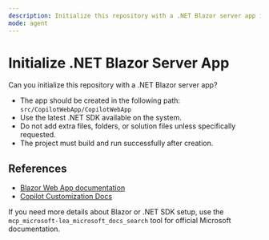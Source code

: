 ```yaml
---
description: Initialize this repository with a .NET Blazor server app in the specified location.
mode: agent
---
```


# Initialize .NET Blazor Server App

Can you initialize this repository with a .NET Blazor server app?

- The app should be created in the following path: `src/CopilotWebApp/CopilotWebApp`
- Use the latest .NET SDK available on the system.
- Do not add extra files, folders, or solution files unless specifically requested.
- The project must build and run successfully after creation.

## References
- [Blazor Web App documentation](https://learn.microsoft.com/en-us/aspnet/core/blazor/?view=aspnetcore-9.0)
- [Copilot Customization Docs](https://code.visualstudio.com/docs/copilot/copilot-customization)

If you need more details about Blazor or .NET SDK setup, use the `mcp_microsoft-lea_microsoft_docs_search` tool for official Microsoft documentation.
